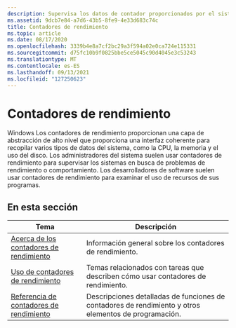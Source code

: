 ```yaml
---
description: Supervisa los datos de contador proporcionados por el sistema o la red o el dispositivo y utilizados por los programas para identificar cuellos de botella de rendimiento y ajustar el rendimiento. Administra los contadores de rendimiento de las aplicaciones de supervisión del rendimiento.
ms.assetid: 9dcb7e84-a7d6-43b5-8fe9-4e33d683c74c
title: Contadores de rendimiento
ms.topic: article
ms.date: 08/17/2020
ms.openlocfilehash: 3339b4e8a7cf2bc29a3f594a02e0ca724e115331
ms.sourcegitcommit: d75fc10b9f0825bbe5ce5045c90d4045e3c53243
ms.translationtype: MT
ms.contentlocale: es-ES
ms.lasthandoff: 09/13/2021
ms.locfileid: "127250623"
---
```

# <a name="performance-counters"></a>Contadores de rendimiento

Windows Los contadores de rendimiento proporcionan una capa de abstracción de alto nivel que proporciona una interfaz coherente para recopilar varios tipos de datos del sistema, como la CPU, la memoria y el uso del disco. Los administradores del sistema suelen usar contadores de rendimiento para supervisar los sistemas en busca de problemas de rendimiento o comportamiento. Los desarrolladores de software suelen usar contadores de rendimiento para examinar el uso de recursos de sus programas.

## <a name="in-this-section"></a>En esta sección

| Tema                                                               | Descripción
|---------------------------------------------------------------------|------------
| [Acerca de los contadores de rendimiento](about-performance-counters.md)         | Información general sobre los contadores de rendimiento.
| [Uso de contadores de rendimiento](using-performance-counters.md)         | Temas relacionados con tareas que describen cómo usar contadores de rendimiento.
| [Referencia de contadores de rendimiento](performance-counters-reference.md) | Descripciones detalladas de funciones de contadores de rendimiento y otros elementos de programación.
